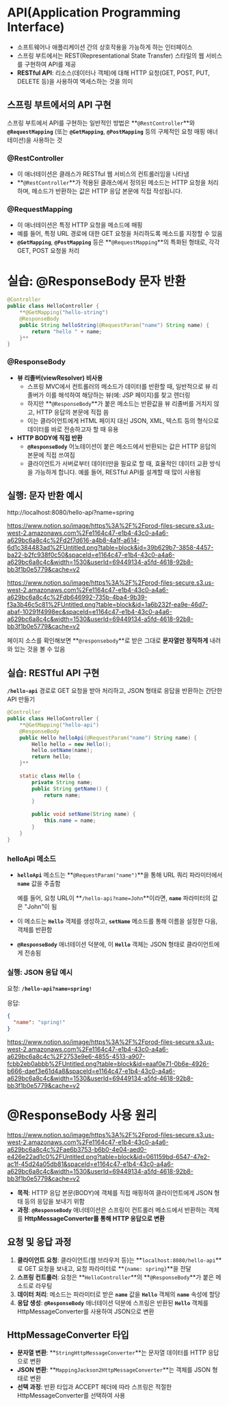 # API(Application Programming Interface)

- 소프트웨어나 애플리케이션 간의 상호작용을 가능하게 하는 인터페이스
- 스프링 부트에서는 REST(Representational State Transfer) 스타일의 웹 서비스를 구현하여 API를 제공
- **RESTful API**: 리소스(데이터나 객체)에 대해 HTTP 요청(GET, POST, PUT, DELETE 등)을 사용하여 액세스하는 것을 의미

## 스프링 부트에서의 API 구현

스프링 부트에서 API를 구현하는 일반적인 방법은 **`@RestController`**와 **`@RequestMapping`** (또는 **`@GetMapping`**, **`@PostMapping`** 등의 구체적인 요청 매핑 애너테이션)을 사용하는 것

### **@RestController**

- 이 애너테이션은 클래스가 RESTful 웹 서비스의 컨트롤러임을 나타냄
- **`@RestController`**가 적용된 클래스에서 정의된 메소드는 HTTP 요청을 처리하며, 메소드가 반환하는 값은 HTTP 응답 본문에 직접 작성됩니다.

### **@RequestMapping**

- 이 애너테이션은 특정 HTTP 요청을 메소드에 매핑
- 예를 들어, 특정 URL 경로에 대한 GET 요청을 처리하도록 메소드를 지정할 수 있음
- **`@GetMapping`**, **`@PostMapping`** 등은 **`@RequestMapping`**의 특화된 형태로, 각각 GET, POST 요청을 처리

# **실습: @ResponseBody 문자 반환**

```java
@Controller
public class HelloController {
	**@GetMapping("hello-string")
	@ResponseBody
	public String helloString(@RequestParam("name") String name) {
		return "hello " + name;
	}**
}
```

### **@ResponseBody**

- **뷰 리졸버(viewResolver) 비사용**
    - 스프링 MVC에서 컨트롤러의 메소드가 데이터를 반환할 때, 일반적으로 뷰 리졸버가 이를 해석하여 해당하는 뷰(예: JSP 페이지)를 찾고 렌더링
    - 하지만 **`@ResponseBody`**가 붙은 메소드는 반환값을 뷰 리졸버를 거치지 않고, HTTP 응답의 본문에 직접 씀
    - 이는 클라이언트에게 HTML 페이지 대신 JSON, XML, 텍스트 등의 형식으로 데이터를 바로 전송하고자 할 때 유용
- **HTTP BODY에 직접 반환**
    - **`@ResponseBody`** 어노테이션이 붙은 메소드에서 반환되는 값은 HTTP 응답의 본문에 직접 쓰여짐
    - 클라이언트가 서버로부터 데이터만을 필요로 할 때, 효율적인 데이터 교환 방식을 가능하게 합니다. 예를 들어, RESTful API를 설계할 때 많이 사용됨

## 실행: 문자 반환 예시

http://localhost:8080/hello-api?name=spring

https://www.notion.so/image/https%3A%2F%2Fprod-files-secure.s3.us-west-2.amazonaws.com%2Fe1164c47-e1b4-43c0-a4a6-a629bc6a8c4c%2Fd2f7d616-a4b8-4a1f-a614-6d1c384483ad%2FUntitled.png?table=block&id=39b629b7-3858-4457-ba22-b2fc938f0c50&spaceId=e1164c47-e1b4-43c0-a4a6-a629bc6a8c4c&width=1530&userId=69449134-a5fd-4618-92b8-bb3f1b0e5779&cache=v2

https://www.notion.so/image/https%3A%2F%2Fprod-files-secure.s3.us-west-2.amazonaws.com%2Fe1164c47-e1b4-43c0-a4a6-a629bc6a8c4c%2Fdb646992-735b-4ba4-9b39-f3a3b46c5c81%2FUntitled.png?table=block&id=1a6b232f-ea9e-46d7-abaf-10291f4998ec&spaceId=e1164c47-e1b4-43c0-a4a6-a629bc6a8c4c&width=1530&userId=69449134-a5fd-4618-92b8-bb3f1b0e5779&cache=v2

페이지 소스를 확인해보면 **`@responsebody`**로 받은 그대로 **문자열만 정직하게** 내려와 있는 것을 볼 수 있음

## 실습: RESTful API 구현

 **`/hello-api`** 경로로 GET 요청을 받아 처리하고, JSON 형태로 응답을 반환하는 간단한 API 만들기

```java
@Controller
public class HelloController {
	**@GetMapping("hello-api")
	@ResponseBody
	public Hello helloApi(@RequestParam("name") String name) {
		Hello hello = new Hello();
		hello.setName(name);
		return hello;
	}**
	
	static class Hello {
		private String name;
		public String getName() {
			return name;
		}
	
		public void setName(String name) {
			this.name = name;
		}
	}
}
```

### **helloApi 메소드**

- **`helloApi`** 메소드는 **`@RequestParam("name")`**을 통해 URL 쿼리 파라미터에서 **`name`** 값을 추출함
    
    예를 들어, 요청 URL이 **`/hello-api?name=John`**이라면, **`name`** 파라미터의 값은 "John"이 됨
    
- 이 메소드는 **`Hello`** 객체를 생성하고, **`setName`** 메소드를 통해 이름을 설정한 다음, 객체를 반환함
- **`@ResponseBody`** 애너테이션 덕분에, 이 **`Hello`** 객체는 JSON 형태로 클라이언트에게 전송됨

### **실행: JSON 응답 예시**

요청: **`/hello-api?name=spring!`** 

응답:

```json
{
  "name": "spring!"
}
```

https://www.notion.so/image/https%3A%2F%2Fprod-files-secure.s3.us-west-2.amazonaws.com%2Fe1164c47-e1b4-43c0-a4a6-a629bc6a8c4c%2F2753e9e6-4855-4513-a907-fcbb2eb0abbb%2FUntitled.png?table=block&id=eaaf0e71-0b6e-4926-b666-daef3e61d4a8&spaceId=e1164c47-e1b4-43c0-a4a6-a629bc6a8c4c&width=1530&userId=69449134-a5fd-4618-92b8-bb3f1b0e5779&cache=v2

# @ResponseBody 사용 원리

https://www.notion.so/image/https%3A%2F%2Fprod-files-secure.s3.us-west-2.amazonaws.com%2Fe1164c47-e1b4-43c0-a4a6-a629bc6a8c4c%2Fae6b3753-b6b0-4e04-aed0-e426e22ad1c0%2FUntitled.png?table=block&id=061159bd-6547-47e2-ac1f-45d24a05db81&spaceId=e1164c47-e1b4-43c0-a4a6-a629bc6a8c4c&width=1530&userId=69449134-a5fd-4618-92b8-bb3f1b0e5779&cache=v2

- **목적**: HTTP 응답 본문(BODY)에 객체를 직접 매핑하여 클라이언트에게 JSON 형태 등의 응답을 보내기 위함
- **과정**: **`@ResponseBody`** 애너테이션은 스프링이 컨트롤러 메소드에서 반환하는 객체를 **HttpMessageConverter를 통해 HTTP 응답으로 변환**

## **요청 및 응답 과정**

1. **클라이언트 요청**: 클라이언트(웹 브라우저 등)는 **`localhost:8080/hello-api`**로 GET 요청을 보내고, 요청 파라미터로 **`{name: spring}`**을 전달
2. **스프링 컨트롤러**: 요청은 **`HelloController`**의 **`@ResponseBody`**가 붙은 메소드로 라우팅
3. **데이터 처리**: 메소드는 파라미터로 받은 **`name`** 값을 **`Hello`** 객체의 **`name`** 속성에 할당
4. **응답 생성**: **`@ResponseBody`** 애너테이션 덕분에 스프링은 반환된 **`Hello`** 객체를 HttpMessageConverter를 사용하여 JSON으로 변환

## **HttpMessageConverter 타입**

- **문자열 변환**: **`StringHttpMessageConverter`**는 문자열 데이터를 HTTP 응답으로 변환
- **JSON 변환**: **`MappingJackson2HttpMessageConverter`**는 객체를 JSON 형태로 변환
- **선택 과정**: 반환 타입과 ACCEPT 헤더에 따라 스프링은 적절한 HttpMessageConverter를 선택하여 사용